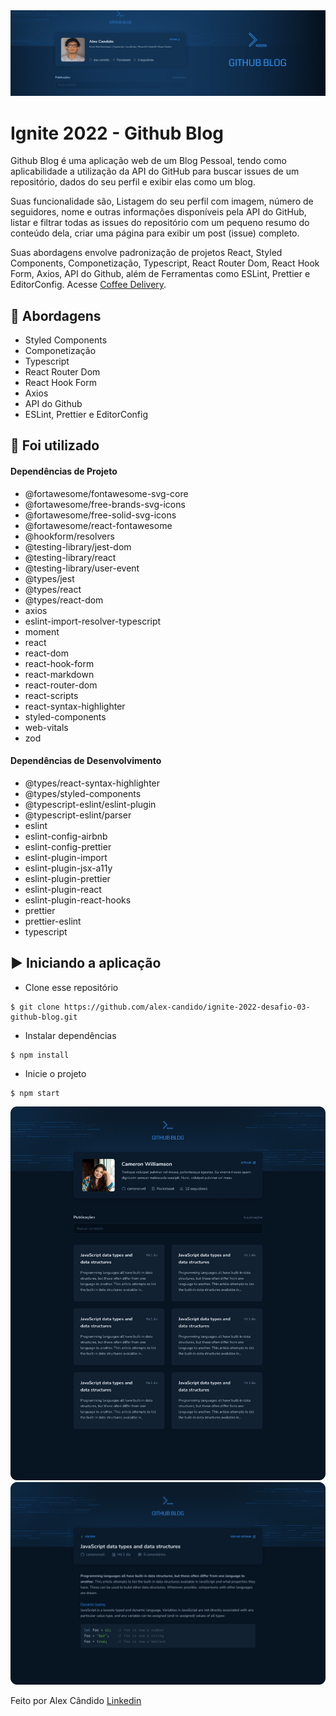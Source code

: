 <img alt="Ignite" src="/src/assets/github-blog.png" />

# Ignite 2022 - Github Blog

Github Blog é uma aplicação web de um Blog Pessoal, tendo como aplicabilidade a utilização da API do GitHub para buscar issues de um repositório, dados do seu perfil e exibir elas como um blog.

Suas funcionalidade são, Listagem do seu perfil com imagem, número de seguidores, nome e outras informações disponíveis pela API do GitHub, listar e filtrar todas as issues do repositório com um pequeno resumo do conteúdo dela, criar uma página para exibir um post (issue) completo.

Suas abordagens envolve padronização de projetos React, Styled Components, Componetização, Typescript, React Router Dom, React Hook Form, Axios, API do Github, além de Ferramentas como ESLint, Prettier e EditorConfig. Acesse [Coffee Delivery](https://github-blog-challenge-03.netlify.app/).

## 🚀 Abordagens

- Styled Components
- Componetização
- Typescript
- React Router Dom
- React Hook Form
- Axios
- API do Github
- ESLint, Prettier e EditorConfig

## 📌 Foi utilizado

#### Dependências de Projeto

- @fortawesome/fontawesome-svg-core
- @fortawesome/free-brands-svg-icons
- @fortawesome/free-solid-svg-icons
- @fortawesome/react-fontawesome
- @hookform/resolvers
- @testing-library/jest-dom
- @testing-library/react
- @testing-library/user-event
- @types/jest
- @types/react
- @types/react-dom
- axios
- eslint-import-resolver-typescript
- moment
- react
- react-dom
- react-hook-form
- react-markdown
- react-router-dom
- react-scripts
- react-syntax-highlighter
- styled-components
- web-vitals
- zod

#### Dependências de Desenvolvimento

- @types/react-syntax-highlighter
- @types/styled-components
- @typescript-eslint/eslint-plugin
- @typescript-eslint/parser
- eslint
- eslint-config-airbnb
- eslint-config-prettier
- eslint-plugin-import
- eslint-plugin-jsx-a11y
- eslint-plugin-prettier
- eslint-plugin-react
- eslint-plugin-react-hooks
- prettier
- prettier-eslint
- typescript

## ▶️ Iniciando a aplicação

- Clone esse repositório
```
$ git clone https://github.com/alex-candido/ignite-2022-desafio-03-github-blog.git
```
- Instalar dependências
```
$ npm install
```

- Inicie o projeto
```
$ npm start
```

<img src="/src/assets/Blog.png" alt="Blog">
<img src="/src/assets/Post.png" alt="Post">

Feito por Alex Cândido [Linkedin](https://www.linkedin.com/in/alexcndd/)
